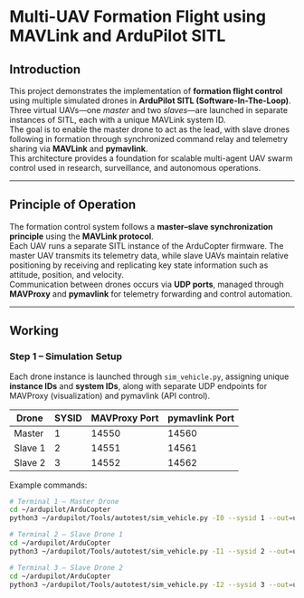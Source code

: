 # Multi-UAV Formation Flight using MAVLink and ArduPilot SITL

## Introduction
This project demonstrates the implementation of **formation flight control** using multiple simulated drones in **ArduPilot SITL (Software-In-The-Loop)**.  
Three virtual UAVs—one *master* and two *slaves*—are launched in separate instances of SITL, each with a unique MAVLink system ID.  
The goal is to enable the master drone to act as the lead, with slave drones following in formation through synchronized command relay and telemetry sharing via **MAVLink** and **pymavlink**.  
This architecture provides a foundation for scalable multi-agent UAV swarm control used in research, surveillance, and autonomous operations.

---

## Principle of Operation
The formation control system follows a **master–slave synchronization principle** using the **MAVLink protocol**.  
Each UAV runs a separate SITL instance of the ArduCopter firmware. The master UAV transmits its telemetry data, while slave UAVs maintain relative positioning by receiving and replicating key state information such as attitude, position, and velocity.  
Communication between drones occurs via **UDP ports**, managed through **MAVProxy** and **pymavlink** for telemetry forwarding and control automation.

---

## Working

### Step 1 – Simulation Setup
Each drone instance is launched through `sim_vehicle.py`, assigning unique **instance IDs** and **system IDs**, along with separate UDP endpoints for MAVProxy (visualization) and pymavlink (API control).

| Drone | SYSID | MAVProxy Port | pymavlink Port |
|--------|--------|---------------|----------------|
| Master | 1 | 14550 | 14560 |
| Slave 1 | 2 | 14551 | 14561 |
| Slave 2 | 3 | 14552 | 14562 |

Example commands:

```bash
# Terminal 1 – Master Drone
cd ~/ardupilot/ArduCopter
python3 ~/ardupilot/Tools/autotest/sim_vehicle.py -I0 --sysid 1 --out=udp:127.0.0.1:14550 --out=udp:127.0.0.1:14560

# Terminal 2 – Slave Drone 1
cd ~/ardupilot/ArduCopter
python3 ~/ardupilot/Tools/autotest/sim_vehicle.py -I1 --sysid 2 --out=udp:127.0.0.1:14551 --out=udp:127.0.0.1:14561

# Terminal 3 – Slave Drone 2
cd ~/ardupilot/ArduCopter
python3 ~/ardupilot/Tools/autotest/sim_vehicle.py -I2 --sysid 3 --out=udp:127.0.0.1:14552 --out=udp:127.0.0.1:14562
